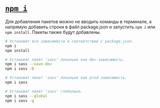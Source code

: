 # [`npm i`](./index.md)

Для добавления пакетов можно не вводить команды в терминале, а напрямую добавить строки в файл package.json и запустить `npm i` или `npm install`. Пакеты также будут добавлены.

```bash
# Установит все зависимости в соответствии с package.json.
npm i
npm install

# Установит пакет 'sass' локально как dev-зависимость.
npm i sass --save-dev
npm i sass -D

# Установит пакет 'sass' локально как prod-зависимость.
npm i sass

# Установит пакет 'sass' глобально.
npm i sass --global
npm i sass -g
```

